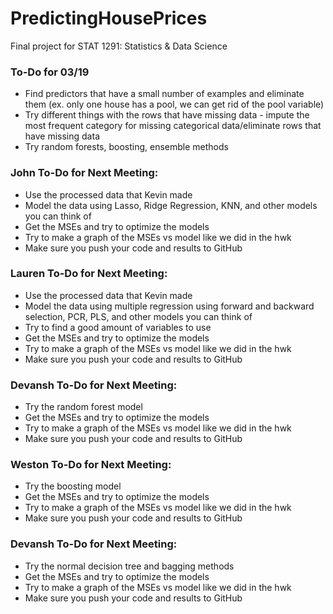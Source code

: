 # PredictingHousePrices
Final project for STAT 1291: Statistics &amp; Data Science

### To-Do for 03/19
* Find predictors that have a small number of examples and eliminate them (ex. only one house has a pool, we can get rid of the pool variable)
* Try different things with the rows that have missing data - impute the most frequent category for missing categorical data/eliminate rows that have missing data
* Try random forests, boosting, ensemble methods


### John To-Do for Next Meeting:
* Use the processed data that Kevin made
* Model the data using Lasso, Ridge Regression, KNN, and other models you can think of
* Get the MSEs and try to optimize the models
* Try to make a graph of the MSEs vs model like we did in the hwk
* Make sure you push your code and results to GitHub

### Lauren To-Do for Next Meeting:
* Use the processed data that Kevin made
* Model the data using multiple regression using forward and backward selection, PCR, PLS, and other models you can think of
* Try to find a good amount of variables to use
* Get the MSEs and try to optimize the models
* Try to make a graph of the MSEs vs model like we did in the hwk
* Make sure you push your code and results to GitHub

### Devansh To-Do for Next Meeting:
* Try the random forest model
* Get the MSEs and try to optimize the models
* Try to make a graph of the MSEs vs model like we did in the hwk
* Make sure you push your code and results to GitHub

### Weston To-Do for Next Meeting:
* Try the boosting model
* Get the MSEs and try to optimize the models
* Try to make a graph of the MSEs vs model like we did in the hwk
* Make sure you push your code and results to GitHub

### Devansh To-Do for Next Meeting:
* Try the normal decision tree and bagging methods
* Get the MSEs and try to optimize the models
* Try to make a graph of the MSEs vs model like we did in the hwk
* Make sure you push your code and results to GitHub
